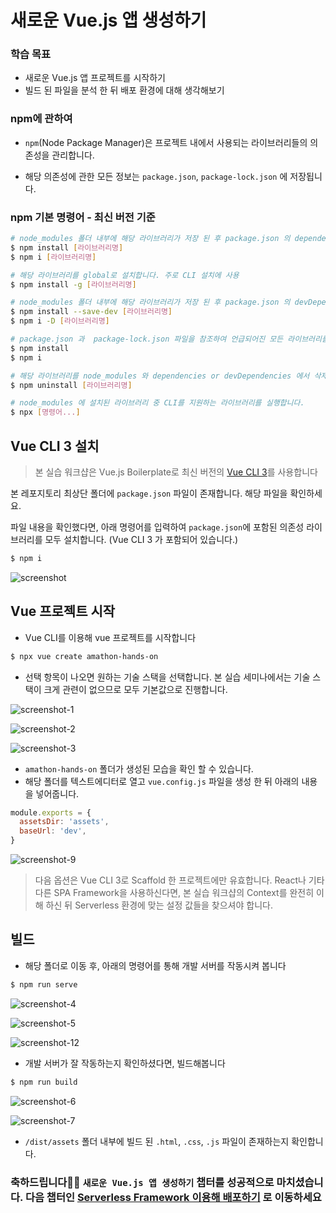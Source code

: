 # 새로운 Vue.js 앱 생성하기

### 학습 목표

- 새로운 Vue.js 앱 프로젝트를 시작하기
- 빌드 된 파일을 분석 한 뒤 배포 환경에 대해 생각해보기



### npm에 관하여

- `npm`(Node Package Manager)은 프로젝트 내에서 사용되는 라이브러리들의 의존성을 관리합니다.

- 해당 의존성에 관한 모든 정보는 `package.json`, `package-lock.json` 에 저장됩니다.

  

### npm 기본 명령어 - 최신 버전 기준

```bash
# node_modules 폴더 내부에 해당 라이브러리가 저장 된 후 package.json 의 dependencies 프로퍼티에 해당 항목의 메타 정보가 저장됩니다. (최신 버전 기준)
$ npm install [라이브러리명]
$ npm i [라이브러리명]

# 해당 라이브러리를 global로 설치합니다. 주로 CLI 설치에 사용
$ npm install -g [라이브러리명]

# node_modules 폴더 내부에 해당 라이브러리가 저장 된 후 package.json 의 devDependencies 프로퍼티에 해당 항목의 메타 정보가 저장됩니다.
$ npm install --save-dev [라이브러리명]
$ npm i -D [라이브러리명]

# package.json 과  package-lock.json 파일을 참조하여 언급되어진 모든 라이브러리를 node_modules 폴더 아래에 설치합니다.
$ npm install
$ npm i

# 해당 라이브러리를 node_modules 와 dependencies or devDependencies 에서 삭제합니다.
$ npm uninstall [라이브러리명]

# node_modules 에 설치된 라이브러리 중 CLI를 지원하는 라이브러리를 실행합니다.
$ npx [명령어...]
```



## Vue CLI 3 설치

> 본 실습 워크샵은 Vue.js Boilerplate로 최신 버전의 [Vue CLI 3](https://cli.vuejs.org)를 사용합니다

본 레포지토리 최상단 폴더에 `package.json` 파일이 존재합니다. 해당 파일을 확인하세요.

파일 내용을 확인했다면, 아래 명령어를 입력하여 `package.json`에 포함된 의존성 라이브러리를 모두 설치합니다. (Vue CLI 3 가 포함되어 있습니다.)

```bash
$ npm i
```



![screenshot](./images/screenshot-8.png)



## Vue 프로젝트 시작

- Vue CLI를 이용해 vue 프로젝트를 시작합니다

```bash
$ npx vue create amathon-hands-on
```

- 선택 항목이 나오면 원하는 기술 스택을 선택합니다. 본 실습 세미나에서는 기술 스택이 크게 관련이 없으므로 모두 기본값으로 진행합니다.

![screenshot-1](./images/screenshot-1.png)

![screenshot-2](./images/screenshot-2.png)

![screenshot-3](./images/screenshot-3.png)

- `amathon-hands-on` 폴더가 생성된 모습을 확인 할 수 있습니다.
- 해당 폴더를 텍스트에디터로 열고 `vue.config.js` 파일을 생성 한 뒤 아래의 내용을 넣어줍니다.

```javascript
module.exports = {
  assetsDir: 'assets',
  baseUrl: 'dev',
}
```

![screenshot-9](./images/screenshot-9.png)

>다음 옵션은 Vue CLI 3로 Scaffold 한 프로젝트에만 유효합니다. React나 기타 다른 SPA Framework을 사용하신다면, 본 실습 워크샵의 Context를 완전히 이해 하신 뒤 Serverless 환경에 맞는 설정 값들을 찾으셔야 합니다.



## 빌드

- 해당 폴더로 이동 후, 아래의 명령어를 통해 개발 서버를 작동시켜 봅니다

```bash
$ npm run serve
```

![screenshot-4](./images/screenshot-10.png)

![screenshot-5](./images/screenshot-11.png)

![screenshot-12](./images/screenshot-12.png)

- 개발 서버가 잘 작동하는지 확인하셨다면, 빌드해봅니다

```bash
$ npm run build
```

![screenshot-6](./images/screenshot-6.png)

![screenshot-7](./images/screenshot-7.png)

- `/dist/assets` 폴더 내부에 빌드 된 `.html`, `.css`, `.js` 파일이 존재하는지 확인합니다.



### 축하드립니다🎉🎉 `새로운 Vue.js 앱 생성하기` 챕터를 성공적으로 마치셨습니다. 다음 챕터인 [Serverless Framework 이용해 배포하기](../3_sls/README.md) 로 이동하세요